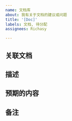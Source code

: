 ```yaml
---
name: 文档库
about: 我有关于文档的建议或问题
title: '[Doc]'
labels: 文档, 待分配
assignees: Richasy

---
```


<!-- 🚨 请不要跳过或删除下面的信息，它们都是评估与测试所需的信息，完整填写有助于更快通过评审 🚨 -->

## 关联文档

<!-- 请取消下方的注释，并使用这样的方式插入与该问题有关的文档链接，如果你的问题与某个具体文档无关，请忽略 -->
<!-- - ![文档名称](文档链接)-->

## 描述

<!-- 在这里描述你对文档的建议或者问题 -->

## 预期的内容

<!-- 请描述你希望文档进行修改的内容，并说明符合预期的内容是怎样的 -->

## 备注

<!-- 添加你觉得有必要的信息 -->
